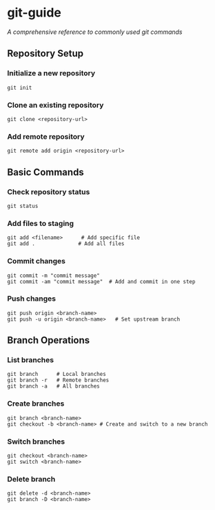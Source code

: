 # git-guide
*A comprehensive reference to commonly used git commands*

## Repository Setup

### Initialize a new repository
```git
git init
```
### Clone an existing repository
```git
git clone <repository-url>
```
### Add remote repository
```git
git remote add origin <repository-url>
```
## Basic Commands

### Check repository status
```git
git status
```
### Add files to staging
```git
git add <filename>      # Add specific file
git add .              # Add all files
```
### Commit changes
```git
git commit -m "commit message"
git commit -am "commit message"  # Add and commit in one step    
```
### Push changes
```git
git push origin <branch-name>
git push -u origin <branch-name>   # Set upstream branch
```
## Branch Operations

### List branches
```git
git branch      # Local branches
git branch -r   # Remote branches
git branch -a   # All branches
```
### Create branches
```git
git branch <branch-name>
git checkout -b <branch-name> # Create and switch to a new branch
```
### Switch branches
```git
git checkout <branch-name>
git switch <branch-name>
```
### Delete branch
```git
git delete -d <branch-name>
git branch -D <branch-name>
```
